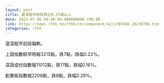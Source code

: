 ```yaml
---
layout: post
title: 滬深股市初段跌近0.2%或以上
date: 2023-07-06 09:40:04.000000000 +08:00
link: https://news.rthk.hk/rthk/ch/component/k2/1707698-20230706.htm
categories: rthk
---
```


滬深股市初段偏軟。

上證指數較早時報3215點，跌7點，跌幅0.22%。

深證成份指數報11012點，跌17點，跌幅0.16%。

創業板指數報2206點，跌6點，跌幅0.29%。
